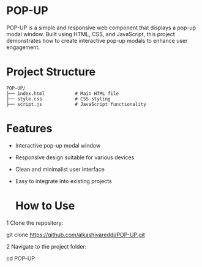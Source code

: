 # POP-UP
POP-UP is a simple and responsive web component that displays a pop-up modal window. Built using HTML, CSS, and JavaScript, this project demonstrates how to create interactive pop-up modals to enhance user engagement.

# Project Structure
```
POP-UP/
├── index.html           # Main HTML file
├── style.css            # CSS styling
├── script.js            # JavaScript functionality
```
# Features
- Interactive pop-up modal window

- Responsive design suitable for various devices

- Clean and minimalist user interface

- Easy to integrate into existing projects
  # How to Use
1 Clone the repository:

  git clone https://github.com/alkashivareddi/POP-UP.git

2 Navigate to the project folder:

  cd POP-UP








